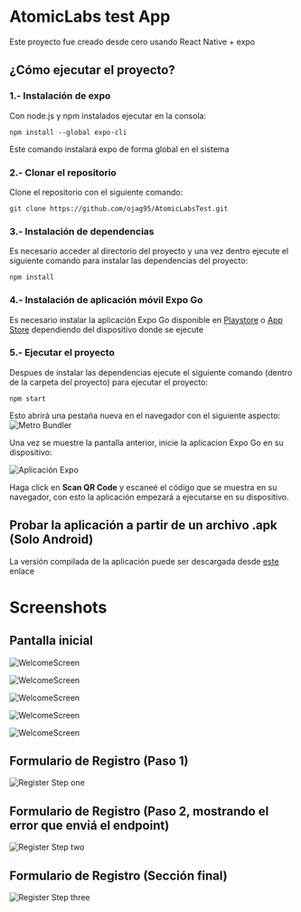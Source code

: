 # AtomicLabs test App
Este proyecto fue creado desde cero usando React Native + expo
## ¿Cómo ejecutar el proyecto?
### 1.- Instalación de expo
Con node.js y npm instalados ejecutar en la consola:
~~~
npm install --global expo-cli
~~~

Este comando instalará expo de forma global en el sistema

### 2.- Clonar el repositorio

Clone el repositorio con el siguiente comando:
~~~
git clone https://github.com/ojag95/AtomicLabsTest.git
~~~

### 3.- Instalación de dependencias

Es necesario acceder al directorio del proyecto y una vez dentro ejecute el siguiente comando para instalar las dependencias del proyecto:
~~~
npm install
~~~

### 4.- Instalación de aplicación móvil Expo Go 

Es necesario instalar la aplicación Expo Go disponible en [Playstore](https://play.google.com/store/apps/details?id=host.exp.exponent&hl=es_HN) o [App Store](https://apps.apple.com/mx/app/expo-go/id982107779) dependiendo del dispositivo donde se ejecute

### 5.- Ejecutar el proyecto

Despues de instalar las dependencias ejecute el siguiente comando (dentro de la carpeta del proyecto) para ejecutar el proyecto:
~~~
npm start
~~~

Esto abrirá una pestaña nueva en el navegador con el siguiente aspecto:
![Metro Bundler](https://i.imgur.com/o7AMvCb.png)

Una vez se muestre la pantalla anterior, inicie la aplicacion Expo Go en su dispositivo:

![Aplicación Expo](https://i.imgur.com/4NJoYy8.png)

Haga click en **Scan QR Code** y escaneé el código que se muestra en su navegador, con esto la aplicación empezará a ejecutarse en su dispositivo. 

## Probar la aplicación a partir de un archivo .apk (Solo Android)

La versión compilada de la aplicación puede ser descargada desde [este](https://drive.google.com/file/d/1lz-Mr84y9Bj18j74QPNTxjy8fbUZ3NtL/view?usp=sharing) enlace


# Screenshots
## Pantalla inicial
![WelcomeScreen](https://i.imgur.com/U67vIHw.png)


![WelcomeScreen](https://i.imgur.com/MnHoe4t.png)


![WelcomeScreen](https://i.imgur.com/CaNNhvQ.png)


![WelcomeScreen](https://i.imgur.com/iNBD6Wv.png)


![WelcomeScreen](https://i.imgur.com/D4uE9Cz.png)

## Formulario de Registro (Paso 1)

![Register Step one](https://i.imgur.com/MqYJeGf.png)

## Formulario de Registro (Paso 2, mostrando el error que enviá el endpoint)
![Register Step two](https://i.imgur.com/4LCLRoB.png)

## Formulario de Registro (Sección final)
![Register Step three](https://i.imgur.com/hN1EWaq.png)

